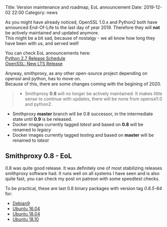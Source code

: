 Title: Version maintenance and roadmap, EoL announcement
Date: 2019-12-02 22:00
Category: news

  
As you might have already noticed, OpenSSL 1.0.x and Python2 both have announced End-Of-Life to the last day of year 2019.
Therefore they will **not** be actively maintained and updated anymore.  
This might be a bit sad, because of nostalgy - we all know how long they have been with us, and served well!

You can check EoL announcements here:  
[Python 2.7 Release Schedule](https://www.python.org/dev/peps/pep-0373/)  
[OpenSSL: New LTS Release](https://www.openssl.org/blog/blog/2018/05/18/new-lts/)  

Anyway, smithproxy, as any other open-source project depending on openssl and python, has to move on.   
Because of this, there are some changes coming with the begining of 2020.

> * Smithproxy **0.8** will no longer be actively maintained.
    It makes little sense to continue with updates, there will be none
    from openssl1.0 and python2.
* Smithproxy **master** branch will be 0.8 successor, in the intermediate
    state until **0.9** is be released. 
* Docker images currently tagged *latest* and based on **0.8** will be renamed to *legacy*
* Docker images currently tagged *testing* and based on **master** will be renamed to *latest*


## Smithproxy 0.8 - EoL 
0.8 was quite good release. It was definitely one of most stabilizing releases smithproxy software had.
It runs well on all systems I have seen and is also quite fast, you can check my post on patreon with some speedtest checks.

To be practical, these are last 0.8 binary packages with version tag *0.8.5-64* for:  

   * [Debian9](http://www.mag0.net/out/smithproxy/0.8/Linux-Debian-9/smithproxy_0.8.5-64_amd64.deb)
   * [Ubuntu 16.04](http://www.mag0.net/out/smithproxy/0.8/Linux-Ubuntu-16.04/smithproxy_0.8.5-64_amd64.deb)
   * [Ubuntu 18.04](http://www.mag0.net/out/smithproxy/0.8/Linux-Ubuntu-18.04/smithproxy_0.8.5-64_amd64.deb)
   * [Ubuntu 18.10](http://www.mag0.net/out/smithproxy/0.8/Linux-Ubuntu-18.10/smithproxy_0.8.5-64_amd64.deb)
   

